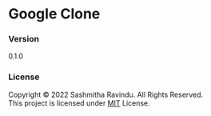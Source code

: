 # Google Clone

### Version

0.1.0

### License

Copyright © 2022 Sashmitha Ravindu. All Rights Reserved.<br>
This project is licensed under [MIT](LICENSE.txt) License.